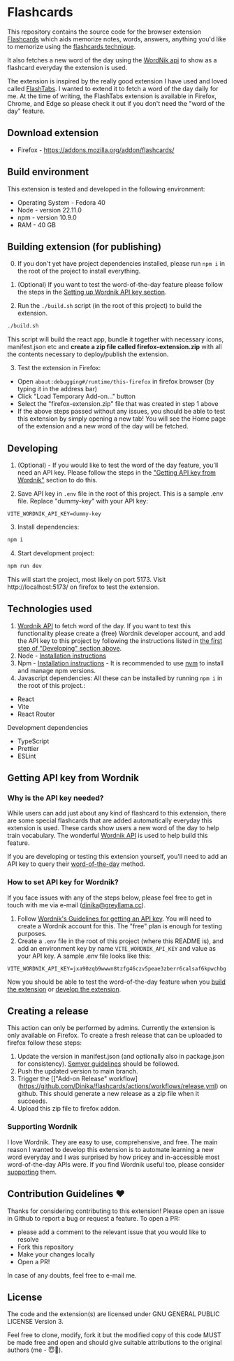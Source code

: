 # Flashcards

This repository contains the source code for the browser extension [Flashcards](https://addons.mozilla.org/addon/flashcards/) which aids memorize notes, words, answers, anything you'd like to memorize using the [flashcards technique](https://en.wikipedia.org/wiki/Flashcard).

It also fetches a new word of the day using the [WordNik api](https://www.wordnik.com/word-of-the-day) to show as a flashcard everyday the extension is used.

The extension is inspired by the really good extension I have used and loved called [FlashTabs](https://chromewebstore.google.com/detail/flashtabs/gcgdbnfebnhdbffnohjibaomkiepmfnb?pli=1).
I wanted to extend it to fetch a word of the day daily for me. At the time of writing, the FlashTabs extension is available in Firefox, Chrome, and Edge so please check it out if you don't need the "word of the day" feature.

## Download extension

- Firefox - https://addons.mozilla.org/addon/flashcards/

## Build environment

This extension is tested and developed in the following environment:

- Operating System - Fedora 40
- Node - version 22.11.0
- npm - version 10.9.0
- RAM - 40 GB

## Building extension (for publishing)

0. If you don't yet have project dependencies installed, please run `npm i` in the root of the project to install everything.

1. (Optional) If you want to test the word-of-the-day feature please follow the steps in the [Setting up Wordnik API key section](#how-to-set-api-key-for-wordnik).
2. Run the `./build.sh` script (in the root of this project) to build the extension.

```bash
./build.sh
```

This script will build the react app, bundle it together with necessary icons, manifest.json etc and **create a zip file called firefox-extension.zip** with all the contents necessary to deploy/publish the extension.

3. Test the extension in Firefox:

- Open `about:debugging#/runtime/this-firefox` in firefox browser (by typing it in the address bar)
- Click "Load Temporary Add-on..." button
- Select the "firefox-extension.zip" file that was created in step 1 above
- If the above steps passed without any issues, you should be able to test this extension by simply opening a new tab! You will see the Home page of the extension and a new word of the day will be fetched.

## Developing

1. (Optional) - If you would like to test the word of the day feature, you'll need an API key. Please follow the steps in the ["Getting API key from Wordnik"](#getting-api-key-from-wordnik) section to do this.

2. Save API key in `.env` file in the root of this project. This is a sample .env file. Replace "dummy-key" with your API key:

```.env
VITE_WORDNIK_API_KEY=dummy-key
```

3. Install dependencies:

```bash
npm i
```

4. Start development project:

```bash
npm run dev
```

This will start the project, most likely on port 5173.
Visit http://localhost:5173/ on firefox to test the extension.

## Technologies used

1. [Wordnik API](https://developer.wordnik.com/) to fetch word of the day. If you want to test this functionality please create a (free) Wordnik developer account, and add the API key to this project by following the instructions listed in [the first step of "Developing" section above](#developing).
2. Node - [Installation instructions](https://nodejs.org/en/download)
3. Npm - [Installation instructions](https://docs.npmjs.com/downloading-and-installing-node-js-and-npm#using-a-node-version-manager-to-install-nodejs-and-npm) - It is recommended to use [nvm](https://github.com/nvm-sh/nvm) to install and manage npm versions.
4. Javascript dependencies: All these can be installed by running `npm i` in the root of this project.:

- React
- Vite
- React Router

Development dependencies

- TypeScript
- Prettier
- ESLint

## Getting API key from Wordnik

### Why is the API key needed?

While users can add just about any kind of flashcard to this extension, there are some special flashcards that are added automatically everyday this extension is used. These cards show users a new word of the day to help train vocabulary. The wonderful [Wordnik API](https://developer.wordnik.com/) is used to help build this feature.

If you are developing or testing this extension yourself, you'll need to add an API key to query their [word-of-the-day](https://developer.wordnik.com/docs#!/words/getWordOfTheDay) method.

### How to set API key for Wordnik?

If you face issues with any of the steps below, please feel free to get in touch with me via e-mail (dinika@greyllama.cc).

1. Follow [Wordnik's Guidelines for getting an API key](https://developer.wordnik.com/gettingstarted). You will need to create a Wordnik account for this. The "free" plan is enough for testing purposes.
2. Create a `.env` file in the root of this project (where this README is), and add an environment key by name `VITE_WORDNIK_API_KEY` and value as your API key. A sample .env file looks like this:

```.env
VITE_WORDNIK_API_KEY=jxa90zqb9wwwn8tzfg46czv5peae3zberr6calsaf6kpwchbg
```

Now you should be able to test the word-of-the-day feature when you [build the extension](#building-extension-for-publishing) or [develop the extension](#developing).

## Creating a release

This action can only be performed by admins.
Currently the extension is only available on Firefox. To create a fresh release that can be uploaded to firefox follow these steps:

1. Update the version in manifest.json (and optionally also in package.json for consistency). [Semver guidelines](https://semver.org/) should be followed.
2. Push the updated version to main branch.
3. Trigger the []"Add-on Release" workflow](https://github.com/Dinika/flashcards/actions/workflows/release.yml) on github. This should generate a new release as a zip file when it succeeds.
4. Upload this zip file to firefox addon.

### Supporting Wordnik

I love Wordnik. They are easy to use, comprehensive, and free. The main reason I wanted to develop this extension is to automate learning a new word everyday and I was surprised by how pricey and in-accessible most word-of-the-day APIs were.
If you find Wordnik useful too, please consider [supporting](https://developer.wordnik.com/support) them.

## Contribution Guidelines ♥️

Thanks for considering contributing to this extension!
Please open an issue in Github to report a bug or request a feature.
To open a PR:

- please add a comment to the relevant issue that you would like to resolve
- Fork this repository
- Make your changes locally
- Open a PR!

In case of any doubts, feel free to e-mail me.

## License

The code and the extension(s) are licensed under GNU GENERAL PUBLIC LICENSE Version 3.

Feel free to clone, modify, fork it but the modified copy of this code MUST be made free and open and should give suitable attributions to the original authors (me - 😇🫣).
